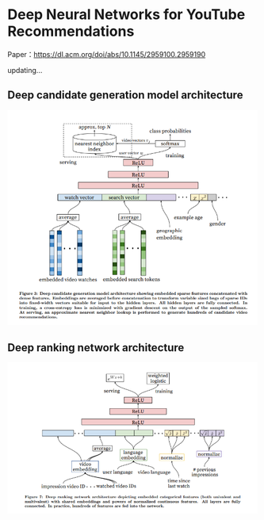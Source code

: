 # Deep Neural Networks for YouTube Recommendations

Paper：https://dl.acm.org/doi/abs/10.1145/2959100.2959190

updating...

## Deep candidate generation model architecture

![alt text](./res/recall.png)

## Deep ranking network architecture

![alt text](./res/ranking.png)

